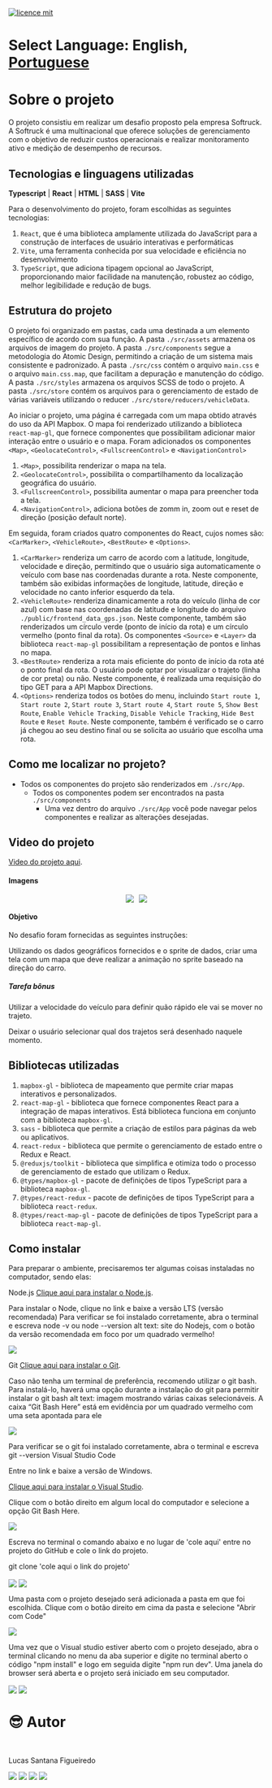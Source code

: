 [![licence mit](https://img.shields.io/badge/licence-MIT-blue.svg)](./LICENSE)

# Select Language: **English**, [Portuguese](https://github.com/santanafx/frontend-3d-car/blob/main/README-pt.md)

# Sobre o projeto

O projeto consistiu em realizar um desafio proposto pela empresa Softruck. A Softruck é uma multinacional que oferece soluções de gerenciamento com o objetivo de reduzir custos operacionais e realizar monitoramento ativo e medição de desempenho de recursos.

## Tecnologias e linguagens utilizadas

**Typescript** | **React** | **HTML** | **SASS** | **Vite**

Para o desenvolvimento do projeto, foram escolhidas as seguintes tecnologias:

1. `React`, que é uma biblioteca amplamente utilizada do JavaScript para a construção de interfaces de usuário interativas e performáticas
2. `Vite`, uma ferramenta conhecida por sua velocidade e eficiência no desenvolvimento
3. `TypeScript`, que adiciona tipagem opcional ao JavaScript, proporcionando maior facilidade na manutenção, robustez ao código, melhor legibilidade e redução de bugs.

## Estrutura do projeto

O projeto foi organizado em pastas, cada uma destinada a um elemento específico de acordo com sua função. A pasta `./src/assets` armazena os arquivos de imagem do projeto. A pasta `./src/components` segue a metodologia do Atomic Design, permitindo a criação de um sistema mais consistente e padronizado. A pasta `./src/css` contém o arquivo `main.css` e o arquivo `main.css.map`, que facilitam a depuração e manutenção do código. A pasta `./src/styles` armazena os arquivos SCSS de todo o projeto. A pasta `./src/store` contém os arquivos para o gerenciamento de estado de várias variáveis utilizando o reducer `./src/store/reducers/vehicleData`.

Ao iniciar o projeto, uma página é carregada com um mapa obtido através do uso da API Mapbox. O mapa foi renderizado utilizando a biblioteca `react-map-gl`, que fornece componentes que possibilitam adicionar maior interação entre o usuário e o mapa. Foram adicionados os componentes `<Map>`, `<GeolocateControl>`, `<FullscreenControl>` e `<NavigationControl>`

1. `<Map>`, possibilita renderizar o mapa na tela.
2. `<GeolocateControl>`, possibilita o compartilhamento da localização geográfica do usuário.
3. `<FullscreenControl>`, possibilita aumentar o mapa para preencher toda a tela.
4. `<NavigationControl>`, adiciona botões de zomm in, zoom out e reset de direção (posição default norte).

Em seguida, foram criados quatro componentes do React, cujos nomes são: `<CarMarker>`, `<VehicleRoute>`, `<BestRoute>` e `<Options>`.

1. `<CarMarker>` renderiza um carro de acordo com a latitude, longitude, velocidade e direção, permitindo que o usuário siga automaticamente o veículo com base nas coordenadas durante a rota. Neste componente, também são exibidas informações de longitude, latitude, direção e velocidade no canto inferior esquerdo da tela.
2. `<VehicleRoute>` renderiza dinamicamente a rota do veículo (linha de cor azul) com base nas coordenadas de latitude e longitude do arquivo `./public/frontend_data_gps.json`. Neste componente, também são renderizados um círculo verde (ponto de início da rota) e um círculo vermelho (ponto final da rota). Os componentes `<Source>` e `<Layer>` da biblioteca `react-map-gl` possibilitam a representação de pontos e linhas no mapa.
3. `<BestRoute>` renderiza a rota mais eficiente do ponto de início da rota até o ponto final da rota. O usuário pode optar por visualizar o trajeto (linha de cor preta) ou não. Neste componente, é realizada uma requisição do tipo GET para a API Mapbox Directions.
4. `<Options>` renderiza todos os botões do menu, incluindo `Start route 1`, `Start route 2`, `Start route 3`, `Start route 4`, `Start route 5`, `Show Best Route`, `Enable Vehicle Tracking`, `Disable Vehicle Tracking`, `Hide Best Route` e `Reset Route`. Neste componente, também é verificado se o carro já chegou ao seu destino final ou se solicita ao usuário que escolha uma rota.

## Como me localizar no projeto?

- Todos os componentes do projeto são renderizados em `./src/App`.
  - Todos os componentes podem ser encontrados na pasta `./src/components`
    - Uma vez dentro do arquivo `./src/App` você pode navegar pelos componentes e realizar as alterações desejadas.

## Video do projeto

<a href="https://www.youtube.com/watch?v=N2NJWaQwgFk">Video do projeto aqui</a>.

#### Imagens

<div style="display: flex; justify-content: center;">
  <img src='./public/images/readme/img1.png' style="margin-right: 10px;">
  <img src='./public/images/readme/img2.png'>
</div>

#### Objetivo

No desafio foram fornecidas as seguintes instruções:

Utilizando os dados geográficos fornecidos e o sprite de dados, criar uma tela com um mapa que deve realizar a animação no sprite baseado na direção do carro.

##### Tarefa bônus

Utilizar a velocidade do veículo para definir quão rápido ele vai se mover no trajeto.

Deixar o usuário selecionar qual dos trajetos será desenhado naquele momento.

## Bibliotecas utilizadas

1. `mapbox-gl` - biblioteca de mapeamento que permite criar mapas interativos e personalizados.
2. `react-map-gl` - biblioteca que fornece componentes React para a integração de mapas interativos. Está biblioteca funciona em conjunto com a biblioteca `mapbox-gl`.
3. `sass` - biblioteca que permite a criação de estilos para páginas da web ou aplicativos.
4. `react-redux` - biblioteca que permite o gerenciamento de estado entre o Redux e React.
5. `@reduxjs/toolkit` - biblioteca que simplifica e otimiza todo o processo de gerenciamento de estado que utilizam o Redux.
6. `@types/mapbox-gl` - pacote de definições de tipos TypeScript para a biblioteca `mapbox-gl`.
7. `@types/react-redux` - pacote de definições de tipos TypeScript para a biblioteca `react-redux`.
8. `@types/react-map-gl` - pacote de definições de tipos TypeScript para a biblioteca `react-map-gl`.

## Como instalar

Para preparar o ambiente, precisaremos ter algumas coisas instaladas no computador, sendo elas:

Node.js
<a href="https://nodejs.org/pt-br">Clique aqui para instalar o Node.js</a>.

Para instalar o Node, clique no link e baixe a versão LTS (versão recomendada)
Para verificar se foi instalado corretamente, abra o terminal e escreva node -v ou node --version
alt text: site do Nodejs, com o botão da versão recomendada em foco por um quadrado vermelho!

<img align="center" src='./public/images/readme/instrucao-node.png'>

Git
<a href="https://git-scm.com/download/windows">Clique aqui para instalar o Git</a>.

Caso não tenha um terminal de preferência, recomendo utilizar o git bash. Para instalá-lo, haverá uma opção durante a instalação do git para permitir instalar o git bash
alt text: imagem mostrando várias caixas selecionáveis. A caixa “Git Bash Here” está em evidência por um quadrado vermelho com uma seta apontada para ele

<img align="center" src='./public/images/readme/instrucao-git.png'>

Para verificar se o git foi instalado corretamente, abra o terminal e escreva git --version
Visual Studio Code

Entre no link e baixe a versão de Windows.

<a href="https://code.visualstudio.com/download">Clique aqui para instalar o Visual Studio</a>.

Clique com o botão direito em algum local do computador e selecione a opção Git Bash Here.

<img align="center" src='./public/images/readme/instrucao-gitBashHere.png'>

Escreva no terminal o comando abaixo e no lugar de 'cole aqui' entre no projeto do GitHub e cole o link do projeto.

git clone 'cole aqui o link do projeto'

<img align="center" src='./public/images/readme/instrucao-clone.png'>

<img align="center" src='./public/images/readme/instrucao-gitClone.png'>

Uma pasta com o projeto desejado será adicionada a pasta em que foi escolhida.
Clique com o botão direito em cima da pasta e selecione "Abrir com Code"

<img align="center" src='./public/images/readme/instrucao-abrirCode.png'>

Uma vez que o Visual studio estiver aberto com o projeto desejado, abra o terminal clicando no menu da aba superior e digite no terminal aberto o código "npm install" e logo em seguida digite "npm run dev". Uma janela do browser será aberta e o projeto será iniciado em seu computador.

<img align="center" src='./public/images/readme/instrucao-terminal.png'>

<img align="center" src='./public/images/readme/instrucao-npm.png'>

<br />

# :sunglasses: Autor <a name="id07"></a>

<br />

Lucas Santana Figueiredo

<div>
 <a href="https://discordapp.com/users/254746660549296128" target="_blank"><img src="https://img.shields.io/badge/Discord-7289DA?style=for-the-badge&logo=discord&logoColor=white" target="_blank"></a>
  <a href = "mailto:santanafx@hotmail.com"><img src="https://img.shields.io/badge/-Gmail-%23333?style=for-the-badge&logo=gmail&logoColor=white" target="_blank"></a>
  <a href="https://www.linkedin.com/in/lucas-santana-figueiredo/" target="_blank"><img src="https://img.shields.io/badge/-LinkedIn-%230077B5?style=for-the-badge&logo=linkedin&logoColor=white" target="_blank"></a>
  <a href="https://wa.me/5531997915854" target="_blank"><img src=https://img.shields.io/badge/WhatsApp-25D366?style=for-the-badge&logo=whatsapp&logoColor=white></a>
</div>
